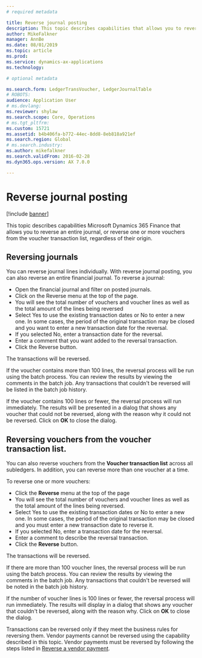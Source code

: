 ```yaml
---
# required metadata

title: Reverse journal posting
description: This topic describes capabilities that allows you to reverse vouchers from the voucher transaction list or from financial journals.  
author: MikeFalkner
manager: AnnBe
ms.date: 08/01/2019
ms.topic: article
ms.prod: 
ms.service: dynamics-ax-applications
ms.technology: 

# optional metadata

ms.search.form: LedgerTransVoucher, LedgerJournalTable
# ROBOTS: 
audience: Application User
# ms.devlang: 
ms.reviewer: shylaw
ms.search.scope: Core, Operations
# ms.tgt_pltfrm: 
ms.custom: 15721
ms.assetid: b4b406fa-b772-44ec-8dd8-8eb818a921ef
ms.search.region: Global
# ms.search.industry: 
ms.author: mikefalkner
ms.search.validFrom: 2016-02-28
ms.dyn365.ops.version: AX 7.0.0

---
```


# Reverse journal posting

[!include [banner](../includes/banner.md)]

This topic describes capabilities Microsoft Dynamics 365 Finance that allows you to reverse an entire
journal, or reverse one or more vouchers from the voucher transaction list, regardless of their origin. 

## Reversing journals

You can reverse journal lines individually. With reverse journal posting, you can also reverse an entire financial journal. 
To reverse a journal: 

- Open the financial journal and filter on posted journals.
- Click on the Reverse menu at the top of the page.
- You will see the total number of vouchers and voucher lines as well as the total amount of the lines being reversed
- Select Yes to use the existing transaction dates or No to enter a new one. In some cases, the period of the original transaction 
may be closed and you want to enter a new transaction date for the reversal.
- If you selected No, enter a transaction date for the reversal. 
- Enter a comment that you want added to the reversal transaction.
- Click the Reverse button.

The transactions will be reversed. 

If the voucher contains more than 100 lines, the reversal process will be run using the batch process. You can review the results
by viewing the comments in the batch job. Any transactions that couldn't be reversed will be listed in the batch job history.

If the voucher contains 100 lines or fewer, the reversal process will run immediately. The results will be presented in a dialog that shows any voucher that could not be reversed, along with the reason why it could not be reversed. Click on **OK** to close the dialog.

## Reversing vouchers from the voucher transaction list. 

You can also reverse vouchers from the **Voucher transaction list** across all subledgers. In addition, you can reverse more than one
voucher at a time. 

To reverse one or more vouchers: 

- Click the **Reverse** menu at the top of the page
- You will see the total number of vouchers and voucher lines as well as the total amount of the lines being reversed.
- Select Yes to use the existing transaction dates or No to enter a new one. In some cases, the period of the original transaction 
may be closed and you must enter a new transaction date to reverse it.
- If you selected No, enter a transaction date for the reversal. 
- Enter a comment to describe the reversal transaction.
- Click the **Reverse** button.

The transactions will be reversed. 

If there are more than 100 voucher lines, the reversal process will be run using the batch process. You can review the results
by viewing the comments in the batch job. Any transactions that couldn't be reversed will be noted in the batch job history.

If the number of voucher lines is 100 lines or fewer, the reversal process will run immediately. The results will display in a dialog that shows any voucher that couldn't be reversed, along with the reason why. Click on **OK** to close the dialog.

Transactions can be reversed only if they meet the business rules for reversing them. Vendor payments cannot be reversed using the capability described in this topic. Vendor payments must be reversed by following the steps listed in [Reverse a vendor payment](https://docs.microsoft.com/en-us/dynamics365/finance/accounts-payable/reverse-vendor-payment).

